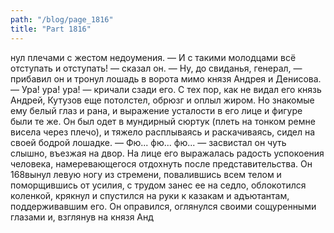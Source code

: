 ```yaml
---
path: "/blog/page_1816"
title: "Part 1816"
---
```


нул плечами с жестом недоумения.
— И с такими молодцами всё отступать и отступать! — сказал он. — Ну, до свиданья, генерал, — прибавил он и тронул лошадь в ворота мимо князя Андрея и Денисова.
— Ура! ура! ура! — кричали сзади его.
С тех пор, как не видал его князь Андрей, Кутузов еще потолстел, обрюзг и оплыл жиром. Но знакомые ему белый глаз и рана, и выражение усталости в его лице и фигуре были те же. Он был одет в мундирный сюртук (плеть на тонком ремне висела через плечо), и тяжело расплываясь и раскачиваясь, сидел на своей бодрой лошадке.
— Фю... фю... фю... — засвистал он чуть слышно, въезжая на двор. На лице его выражалась радость успокоения человека, намеревающегося отдохнуть после представительства. Он 168вынул левую ногу из стремени, повалившись всем телом и поморщившись от усилия, с трудом занес ее на седло, облокотился коленкой, крякнул и спустился на руки к казакам и адъютантам, поддерживавшим его.
Он оправился, оглянулся своими сощуренными глазами и, взглянув на князя Анд

